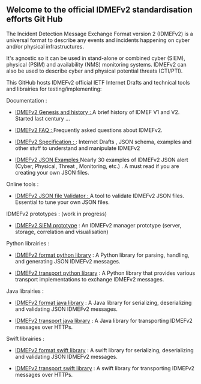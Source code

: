## Welcome to the official IDMEFv2 standardisation efforts Git Hub

   The Incident Detection Message Exchange Format version 2 (IDMEFv2) is a universal format to describe any events and incidents happening on cyber and/or
   physical infrastructures.

   It's agnostic so it can be used in stand-alone or combined cyber (SIEM), physical (PSIM) and availability (NMS) monitoring
   systems.  IDMEFv2 can also be used to describe cyber and physical potential threats (CTI/PTI).
   
   This GitHub hosts IDMEFv2 official IETF Internet Drafts and technical tools and librairies for testing/implementing:
   
   Documentation :
   
   * [IDMEFv2 Genesis and history : ](https://github.com/IDMEFv2/idmefv2-drafts/wiki/IDMEFv2-history-and-genesis)
   A brief history of IDMEF V1 and V2. Started last century ...
   
   * [IDMEFv2 FAQ : ](https://github.com/IDMEFv2/idmefv2-drafts/wiki/IDMEFv2-FAQ)
   Frequently asked questions about IDMEFv2.
   
   * [IDMEFv2 Specification : ](https://github.com/IDMEFv2/idmefv2-drafts) : 
   Internet Drafts , JSON schema, examples and other stuff to understand and manipulate IDMEFv2
   
   * [IDMEFv2 JSON Examples ](https://github.com/IDMEFv2/idmefv2-drafts/wiki/IDMEFv2-:-JSON-Alerts-Examples)
   Nearly 30 examples of IDMEFv2 JSON alert (Cyber, Physical, Threat , Monitoring, etc.) . A must read if you are creating your own JSON files.
   
   Online tools :
   
   * [IDMEFv2 JSON file Validator : ](https://idmefv2.github.io/aaa.html)
   A tool to validate IDMEFv2 JSON files. Essential to tune your own JSON files.
   
   IDMEFv2 prototypes : (work in progress)
   
   * [IDMEFv2 SIEM prototype](https://github.com/IDMEFv2/IDMEFv2-prototype) : 
   An IDMEFv2 manager prototype (server, storage, correlation and visualisation)
   
   Python librairies :
   
   * [IDMEFv2 format python library](https://github.com/IDMEFv2/python-idmefv2) : 
   A Python library for parsing, handling, and generating JSON IDMEFv2 messages.
   
   * [IDMEFv2 transport python library](https://github.com/IDMEFv2/python-idmefv2-transport) : 
   A Python library that provides various transport implementations to exchange IDMEFv2 messages.
   
   Java librairies :
   
   * [IDMEFv2 format java library](https://github.com/IDMEFv2/java-idmef-library) : 
   A Java library for serializing, deserializing and validating JSON IDMEFv2 messages.
   
   * [IDMEFv2 transport java library](https://github.com/IDMEFv2/java-idmef-transport-library) : 
   A Java library for transporting IDMEFv2 messages over HTTPs.
   
   Swift librairies :
   
   * [IDMEFv2 format swift library](https://github.com/IDMEFv2/swift-idmef-library) : 
   A swift library for serializing, deserializing and validating JSON IDMEFv2 messages.
   
   * [IDMEFv2 transport swift library](https://github.com/IDMEFv2/swift-idmef-transport-library) : 
   A swift library for transporting IDMEFv2 messages over HTTPs.
   
  
   

<!--

**Here are some ideas to get you started:**



🙋‍♀️ A short introduction - what is your organization all about?
🌈 Contribution guidelines - how can the community get involved?
👩‍💻 Useful resources - where can the community find your docs? Is there anything else the community should know?
🍿 Fun facts - what does your team eat for breakfast?
🧙 Remember, you can do mighty things with the power of [Markdown](https://docs.github.com/github/writing-on-github/getting-started-with-writing-and-formatting-on-github/basic-writing-and-formatting-syntax)
-->
